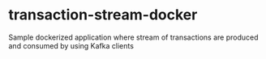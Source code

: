 # transaction-stream-docker
Sample dockerized application where stream of transactions are produced and consumed by using Kafka clients

